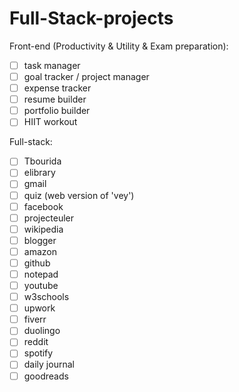 # Full-Stack-projects

Front-end (Productivity & Utility & Exam preparation):
- [ ] task manager
- [ ] goal tracker / project manager
- [ ] expense tracker
- [ ] resume builder
- [ ] portfolio builder
- [ ] HIIT workout

Full-stack:
- [ ] Tbourida
- [ ] elibrary
- [ ] gmail
- [ ] quiz (web version of 'vey')
- [ ] facebook
- [ ] projecteuler
- [ ] wikipedia
- [ ] blogger
- [ ] amazon
- [ ] github
- [ ] notepad
- [ ] youtube
- [ ] w3schools
- [ ] upwork
- [ ] fiverr
- [ ] duolingo
- [ ] reddit
- [ ] spotify
- [ ] daily journal
- [ ] goodreads
